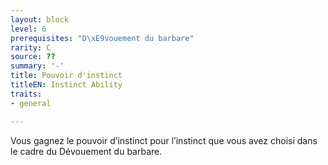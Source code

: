 ```yaml
---
layout: block
level: 6
prerequisites: "D\xE9vouement du barbare"
rarity: C
source: ??
summary: '-'
title: Pouvoir d'instinct
titleEN: Instinct Ability
traits:
- general

---
```


<p>Vous gagnez le pouvoir d’instinct pour l’instinct que vous avez choisi dans le cadre du Dévouement du barbare.</p>
